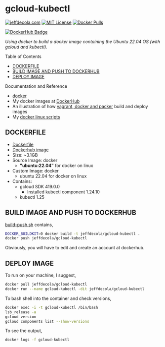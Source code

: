 # gcloud-kubectl

[![jeffdecola.com](https://img.shields.io/badge/website-jeffdecola.com-blue)](https://jeffdecola.com)
[![MIT License](https://img.shields.io/:license-mit-blue.svg)](https://jeffdecola.mit-license.org)
[![Docker Pulls](https://badgen.net/docker/pulls/jeffdecola/gcloud-kubectl?icon=docker&label=pulls)](https://hub.docker.com/r/jeffdecola/gcloud-kubectl)

[![DockerHub Badge](http://dockeri.co/image/jeffdecola/gcloud-kubectl)](https://hub.docker.com/r/jeffdecola/gcloud-kubectl/)

_Using docker to build a docker image
containing the Ubuntu 22.04 OS
(with gcloud and kubectl)._

Table of Contents

* [DOCKERFILE](https://github.com/JeffDeCola/my-docker-image-builds/tree/master/images/gcloud-kubectl#dockerfile)
* [BUILD IMAGE AND PUSH TO DOCKERHUB](https://github.com/JeffDeCola/my-docker-image-builds/tree/master/images/gcloud-kubectl#build-image-and-push-to-dockerhub)
* [DEPLOY IMAGE](https://github.com/JeffDeCola/my-docker-image-builds/tree/master/images/gcloud-kubectl#deploy-image)

Documentation and Reference

* [docker](https://github.com/JeffDeCola/my-cheat-sheets/tree/master/software/operations/orchestration/builds-deployment-containers/docker-cheat-sheet)
* My docker images at
  [DockerHub](https://hub.docker.com/u/jeffdecola/)
* An illustration of how
  [vagrant, docker and packer](https://github.com/JeffDeCola/my-cheat-sheets/tree/master/software/operations/orchestration/builds-deployment-containers/packer-cheat-sheet#vagrant-docker-and-packer)
  build and deploy images
* My
  [docker linux scripts](https://github.com/JeffDeCola/my-linux-shell-scripts/tree/master?tab=readme-ov-file#docker)

## DOCKERFILE

* [Dockerfile](https://github.com/JeffDeCola/my-docker-image-builds/blob/master/images/gcloud-kubectl/Dockerfile)
* [Dockerhub image](https://hub.docker.com/r/jeffdecola/gcloud-kubectl)
* Size: ~3.1GB
* Source Image: docker
  * **"ubuntu:22.04"** for docker on linux
* Custom Image: docker
  * ubuntu 22.04 for docker on linux
* Contains:
  * gcloud SDK 419.0.0
    * Installed kubectl component 1.24.10
  * kubectl 1.25

## BUILD IMAGE AND PUSH TO DOCKERHUB

[build-push.sh](https://github.com/JeffDeCola/my-docker-image-builds/blob/master/images/gcloud-kubectl/build-push.sh)
contains,

```bash
DOCKER_BUILDKIT=0 docker build -t jeffdecola/gcloud-kubectl .
docker push jeffdecola/gcloud-kubectl
```

Obviously, you will have to edit and create an account at dockerhub.

## DEPLOY IMAGE

To run on your machine, I suggest,

```bash
docker pull jeffdecola/gcloud-kubectl
docker run --name gcloud-kubectl -dit jeffdecola/gcloud-kubectl
```

To bash shell into the container and check versions,

```bash
docker exec -i -t gcloud-kubectl /bin/bash
lsb_release -a
gcloud version
gcloud components list --show-versions
```

To see the output,

```bash
docker logs -f gcloud-kubectl
```
